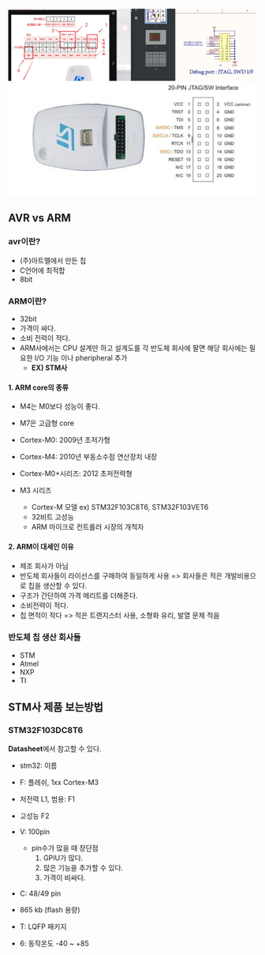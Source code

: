 ![alt text](image.png)
![alt text](image-1.png)

## AVR vs ARM

### avr이란?

- (주)아트멜에서 만든 칩
- C언어에 최적합
- 8bit

### ARM이란?

- 32bit
- 가격이 싸다.
- 소비 전력이 적다.
- ARM사에서는 CPU 설계만 하고 설계도를 각 반도체 회사에 팔면 해당 회사에는 필요한 I/O 기능 이나 pheripheral 추가
  - **EX) STM사**

#### 1. ARM core의 종류

- M4는 M0보다 성능이 좋다.
- M7은 고급형 core

- Cortex-M0: 2009년 초저가형
- Cortex-M4: 2010년 부동소수점 연산장치 내장
- Cortex-M0+시리즈: 2012 초저전력형

- M3 시리즈
  - Cortex-M 모델 ex) STM32F103C8T6, STM32F103VET6
  - 32비트 고성능
  - ARM 마이크로 컨트롤러 시장의 개척자

#### 2. ARM이 대세인 이유

- 제조 회사가 아님
- 반도체 회사들이 라이선스를 구매하여 동일하게 사용
  => 회사들은 적은 개발비용으로 칩을 생산할 수 있다.
- 구조가 간단하여 가격 메리트를 더해준다.
- 소비전력이 적다.
- 칩 면적이 작다 => 적은 트랜지스터 사용, 소형화 유리, 발열 문제 적음

### 반도체 칩 생산 회사들

- STM
- Atmel
- NXP
- TI

## STM사 제품 보는방법

### STM32F103DC8T6

**Datasheet**에서 참고할 수 있다.

- stm32: 이름
- F: 플레쉬, 1xx Cortex-M3
- 저전력 L1, 범용: F1
- 고성능 F2
- V: 100pin

  - pin수가 많을 때 장단점
    1. GPIU가 많다.
    2. 많은 기능을 추가할 수 있다.
    3. 가격이 비싸다.

- C: 48/49 pin
- 865 kb (flash 용량)
- T: LQFP 패키지
- 6: 동작온도 -40 ~ +85

